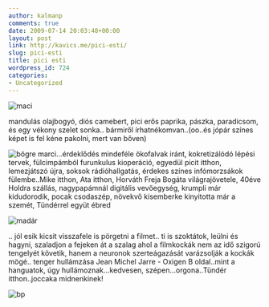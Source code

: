 ```yaml
---
author: kalmanp
comments: true
date: 2009-07-14 20:03:48+00:00
layout: post
link: http://kavics.me/pici-esti/
slug: pici-esti
title: pici esti
wordpress_id: 724
categories:
- Uncategorized
---
```










![maci](http://farm3.static.flickr.com/2421/3742244202_a1b6e9952a_m.jpg)






mandulás olajbogyó, diós camebert, pici erős paprika, pászka, paradicsom, és egy vékony szelet sonka.. bármiről írhatnékomvan..(oo..és jópár színes képet is fel kéne pakolni, mert van bőven)






![bögre marci](http://farm4.static.flickr.com/3503/3742243928_6effdcd2ec_m.jpg)...érdeklődés mindeféle ökofalvak iránt, kokretizálódó lépési tervek, fülcimpámból furunkulus kioperáció, egyedül picit itthon, lemezjátszó újra, soksok rádióhallgatás, érdekes színes infómorzsákok fülembe..Mike itthon, Ata itthon, Horváth Freja Bogáta világrajövetele, 
40éve Holdra szállás, nagypapámnál digitális vevőegység, krumpli már kidudorodik, pocak csodaszép, növekvő kisemberke kinyitotta már a szemét, Tündérrel együt ébred













![madár](http://farm4.static.flickr.com/3459/3741449467_ae9a41ffae_t.jpg)













 .. jól esik kicsit visszafele is pörgetni a filmet..
ti is szoktátok, leülni és hagyni, szaladjon a fejeken át a szalag ahol a filmkockák nem az idő szigorú tengelyét követik, hanem a neuronok szerteágazását varázsolják a kockák mögé..
tenger hullámzása Jean Michel Jarre - Oxigen B oldal..mint a hanguatok, úgy hullámoznak...kedvesen, szépen...orgona..Tündér itthon..joccaka midnenkinek!






![bp](http://farm3.static.flickr.com/2495/3742241824_83ce212fa4.jpg)   


